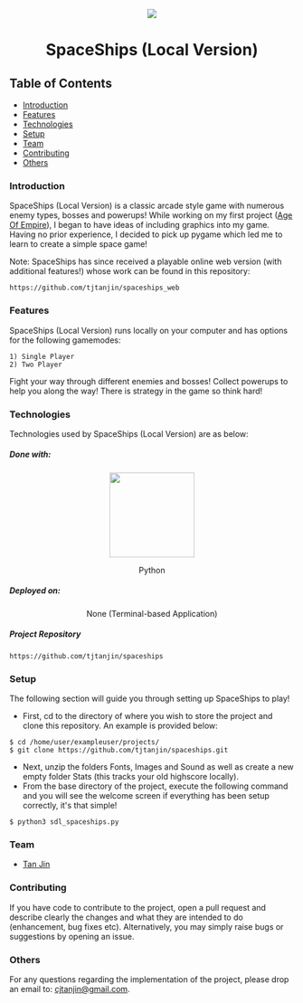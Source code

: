 <p align="center">
  <img src="https://i.imgur.com/WmWW4pJ.png" />
  <h1 align="center">SpaceShips (Local Version)</h1>
</p>

## Table of Contents
* [Introduction](#introduction)
* [Features](#features)
* [Technologies](#technologies)
* [Setup](#setup)
* [Team](#team)
* [Contributing](#contributing)
* [Others](#others)

### Introduction
SpaceShips (Local Version) is a classic arcade style game with numerous enemy types, bosses and powerups! While working on my first project ([Age Of Empire](https://github.com/tjtanjin/age_of_empire)), I began to have ideas of including graphics into my game. Having no prior experience, I decided to pick up pygame which led me to learn to create a simple space game!

Note: SpaceShips has since received a playable online web version (with additional features!) whose work can be found in this repository:
```
https://github.com/tjtanjin/spaceships_web
```

### Features
SpaceShips (Local Version) runs locally on your computer and has options for the following gamemodes:
```
1) Single Player
2) Two Player
```
Fight your way through different enemies and bosses! Collect powerups to help you along the way! There is strategy in the game so think hard!

### Technologies
Technologies used by SpaceShips (Local Version) are as below:
##### Done with:

<p align="center">
  <img height="150" width="150" src="https://logos-download.com/wp-content/uploads/2016/10/Python_logo_icon.png"/>
</p>
<p align="center">
Python
</p>

##### Deployed on:
<p align="center">
None (Terminal-based Application)
</p>

##### Project Repository
```
https://github.com/tjtanjin/spaceships
```

### Setup
The following section will guide you through setting up SpaceShips to play!
* First, cd to the directory of where you wish to store the project and clone this repository. An example is provided below:
```
$ cd /home/user/exampleuser/projects/
$ git clone https://github.com/tjtanjin/spaceships.git
```
* Next, unzip the folders Fonts, Images and Sound as well as create a new empty folder Stats (this tracks your old highscore locally).
* From the base directory of the project, execute the following command and you will see the welcome screen if everything has been setup correctly, it's that simple!
```
$ python3 sdl_spaceships.py
```

### Team
* [Tan Jin](https://github.com/tjtanjin)

### Contributing
If you have code to contribute to the project, open a pull request and describe clearly the changes and what they are intended to do (enhancement, bug fixes etc). Alternatively, you may simply raise bugs or suggestions by opening an issue.

### Others
For any questions regarding the implementation of the project, please drop an email to: cjtanjin@gmail.com.